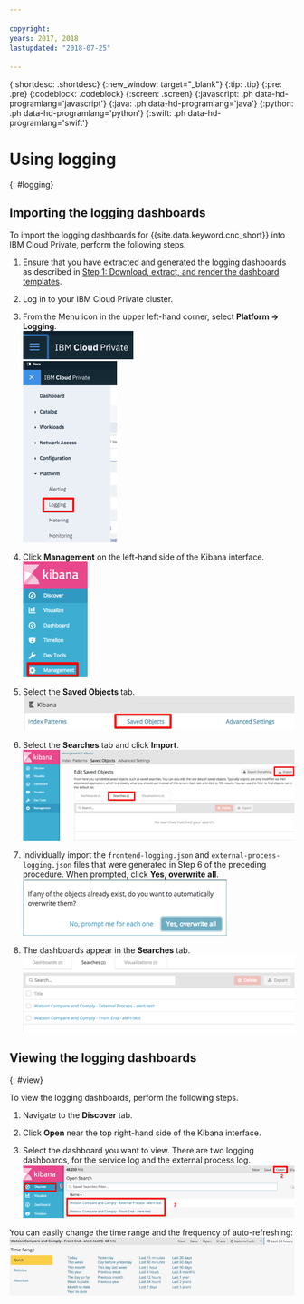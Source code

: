 ```yaml
---

copyright:
years: 2017, 2018
lastupdated: "2018-07-25"

---
```


{:shortdesc: .shortdesc}
{:new_window: target="_blank"}
{:tip: .tip}
{:pre: .pre}
{:codeblock: .codeblock}
{:screen: .screen}
{:javascript: .ph data-hd-programlang='javascript'}
{:java: .ph data-hd-programlang='java'}
{:python: .ph data-hd-programlang='python'}
{:swift: .ph data-hd-programlang='swift'}

# Using logging
{: #logging}

## Importing the logging dashboards

To import the logging dashboards for {{site.data.keyword.cnc_short}} into IBM Cloud Private, perform the following steps.

  1. Ensure that you have extracted and generated the logging dashboards as described in [Step 1: Download, extract, and render the dashboard templates](monitor.html#monitor).

  1. Log in to your IBM Cloud Private cluster.

  1. From the Menu icon in the upper left-hand corner, select **Platform -> Logging**. <br />
    ![IBM Cloud Private Menu icon](images/icp-menu.png) <br />
    ![Platform -> Logging menu](images/icp-logging.png)

  1. Click **Management** on the left-hand side of the Kibana interface. <br />
    ![Kibana interface](images/kibana.png)

  1. Select the **Saved Objects** tab.
    ![Saved Objects tab](images/saved-obj.png)

  1. Select the **Searches** tab and click **Import**.
    ![Import from Searches tab](images/searches-import.png)

  1. Individually import the `frontend-logging.json` and `external-process-logging.json` files that were generated in Step 6 of the preceding procedure. When prompted, click **Yes, overwrite all**.
     ![Yes, overwrite all prompt](images/overwrite-all.png)

  1. The dashboards appear in the **Searches** tab.
     ![Dashboards in the Searches tab](images/searches-tab.png)

## Viewing the logging dashboards
{: #view}

To view the logging dashboards, perform the following steps.

  1. Navigate to the **Discover** tab.

  1. Click **Open** near the top right-hand side of the Kibana interface.

  1. Select the dashboard you want to view. There are two logging dashboards, for the service log and the external process log.
    ![View logging dashboards](images/kibana-dboards.png)

You can easily change the time range and the frequency of auto-refreshing:
  ![Change the time range and refresh rate](images/log-dboard-change.png)

